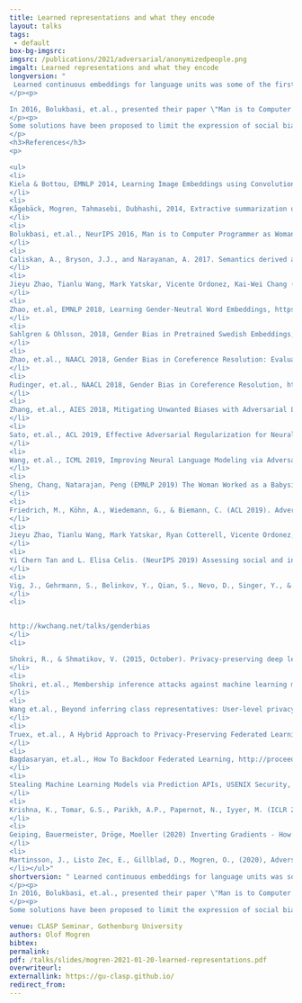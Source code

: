 ```yaml
---
title: Learned representations and what they encode
layout: talks
tags:
 - default
box-bg-imgsrc: 
imgsrc: /publications/2021/adversarial/anonymizedpeople.png
imgalt: Learned representations and what they encode
longversion: "
 Learned continuous embeddings for language units was some of the first trembling steps of making neural networks useful for natural language processing (NLP), and promised a future with semantically rich representations for downstream solutions. NLP has now seen some of the progress that previously happened in image processing: the availability of increased computing power and the development of algorithms have allowed people to train larger models that perform better than ever. Such models also make it possible to use transfer learning for language tasks, thus leveraging large widely available datasets.
</p><p>

In 2016, Bolukbasi, et.al., presented their paper \"Man is to Computer Programmer as Woman is to Homemaker? Debiasing Word Embeddings\", shedding lights on some of the gender bias that was available in trained word embeddings at the time. Datasets obviously encode the social bias that surrounds us, and models trained on that data may expose the bias in their decisions. Similarly, learned representations may encode sensitive details about individuals in the datasets; allowing the disclosure of such information through distributed models or their outputs. All of these aspects are crucial in many application areas, not the least in the processing of medical texts.
</p><p>
Some solutions have been proposed to limit the expression of social bias in NLP systems. These include techniques such as data augmentation, representation calibration, and adversarial learning. Similar approaches may also be relevant for privacy and disentangled representations. In this talk, we'll discuss some of these issues, and go through some of the solutions that have been proposed recently to limit bias and to enhance privacy in various settings.
</p>
<h3>References</h3>
<p>

<ul>
<li>
Kiela & Bottou, EMNLP 2014, Learning Image Embeddings using Convolutional Neural Networks for Improved Multi-Modal Semantics
</li>
<li>
Kågebäck, Mogren, Tahmasebi, Dubhashi, 2014, Extractive summarization using continuous vector space models, https://www.aclweb.org/anthology/W14-1504  
</li>
<li>
Bolukbasi, et.al., NeurIPS 2016, Man is to Computer Programmer as Woman is to Homemaker? Debiasing Word Embeddings
</li>
<li>
Caliskan, A., Bryson, J.J., and Narayanan, A. 2017. Semantics derived automatically from language corpora contain human-like biases. Science 356(6334):183–186
</li>
<li>
Jieyu Zhao, Tianlu Wang, Mark Yatskar, Vicente Ordonez, Kai-Wei Chang (EMNLP 2017) Men Also Like Shopping: Reducing Gender Bias Amplification using Corpus-level Constraints
</li>
<li>
Zhao, et.al, EMNLP 2018, Learning Gender-Neutral Word Embeddings, https://arxiv.org/pdf/1809.01496 
</li>
<li>
Sahlgren & Ohlsson, 2018, Gender Bias in Pretrained Swedish Embeddings, https://www.aclweb.org/anthology/W19-6104.pdf 
</li>
<li>
Zhao, et.al., NAACL 2018, Gender Bias in Coreference Resolution: Evaluation and Debiasing Methods, https://www.aclweb.org/anthology/N18-2003/ 
</li>
<li>
Rudinger, et.al., NAACL 2018, Gender Bias in Coreference Resolution, https://www.aclweb.org/anthology/N18-2002 
</li>
<li>
Zhang, et.al., AIES 2018, Mitigating Unwanted Biases with Adversarial Learning
</li>
<li>
Sato, et.al., ACL 2019, Effective Adversarial Regularization for Neural Machine Translation
</li>
<li>
Wang, et.al., ICML 2019, Improving Neural Language Modeling via Adversarial Training, https://arxiv.org/pdf/1906.03805 
</li>
<li>
Sheng, Chang, Natarajan, Peng (EMNLP 2019) The Woman Worked as a Babysitter: On Biases in Language Generation, https://www.aclweb.org/anthology/D19-1339/ 
</li>
<li>
Friedrich, M., Köhn, A., Wiedemann, G., & Biemann, C. (ACL 2019). Adversarial Learning of Privacy-Preserving Text Representations for De-Identification of Medical Records. arXiv preprint arXiv:1906.05000
</li>
<li>
Jieyu Zhao, Tianlu Wang, Mark Yatskar, Ryan Cotterell, Vicente Ordonez, and Kai-Wei Chang (NAACL 2019) Gender bias in contextualized word embeddings. https://www.aclweb.org/anthology/N19-1064/ 
</li>
<li>
Yi Chern Tan and L. Elisa Celis. (NeurIPS 2019) Assessing social and intersectional biases in contextualized word representations https://papers.nips.cc/paper/9479-assessing-social-and-intersectional-biases-in-contextualized-word-representations 
</li>
<li>
Vig, J., Gehrmann, S., Belinkov, Y., Qian, S., Nevo, D., Singer, Y., & Shieber, S. (NeurIPS 2020). Investigating gender bias in language models using causal mediation analysis. https://papers.nips.cc/paper/2020/hash/92650b2e92217715fe312e6fa7b90d82-Abstract.html 
</li>
<li>


http://kwchang.net/talks/genderbias 
</li>
<li>

Shokri, R., & Shmatikov, V. (2015, October). Privacy-preserving deep learning. In Proceedings of the 22nd ACM SIGSAC conference on computer and communications security (pp. 1310-1321). http://www.cs.cornell.edu/~shmat/shmat_ccs15.pdf
</li>
<li>
Shokri, et.al., Membership inference attacks against machine learning models, https://arxiv.org/abs/1610.05820
</li>
<li>
Wang et.al., Beyond inferring class representatives: User-level privacy leakage from federated learning, https://arxiv.org/abs/1812.00535
</li>
<li>
Truex, et.al., A Hybrid Approach to Privacy-Preserving Federated Learning, https://arxiv.org/abs/1812.03224
</li>
<li>
Bagdasaryan, et.al., How To Backdoor Federated Learning, http://proceedings.mlr.press/v108/bagdasaryan20a.html
</li>
<li>
Stealing Machine Learning Models via Prediction APIs, USENIX Security, 2016., https://arxiv.org/pdf/1609.02943.pdf
</li>
<li>
Krishna, K., Tomar, G.S., Parikh, A.P., Papernot, N., Iyyer, M. (ICLR 2020), Thieves on Sesame Street! Model Extraction of BERT-based APIs, https://arxiv.org/abs/1910.12366
</li>
<li>
Geiping, Bauermeister, Dröge, Moeller (2020) Inverting Gradients - How easy is it to break privacy in federated learning? https://arxiv.org/abs/2003.14053
</li>
<li>
Martinsson, J., Listo Zec, E., Gillblad, D., Mogren, O., (2020), Adversarial representation learning for synthetic replacement of private attributes. https://arxiv.org/abs/2006.08039.
</li></ul>"
shortversion: " Learned continuous embeddings for language units was some of the first trembling steps of making neural networks useful for natural language processing (NLP), and promised a future with semantically rich representations for downstream solutions. NLP has now seen some of the progress that previously happened in image processing: the availability of increased computing power and the development of algorithms have allowed people to train larger models that perform better than ever. Such models also make it possible to use transfer learning for language tasks, thus leveraging large widely available datasets.
</p><p>
In 2016, Bolukbasi, et.al., presented their paper \"Man is to Computer Programmer as Woman is to Homemaker? Debiasing Word Embeddings\", shedding lights on some of the gender bias that was available in trained word embeddings at the time. Datasets obviously encode the social bias that surrounds us, and models trained on that data may expose the bias in their decisions. Similarly, learned representations may encode sensitive details about individuals in the datasets; allowing the disclosure of such information through distributed models or their outputs. All of these aspects are crucial in many application areas, not the least in the processing of medical texts.
</p><p>
Some solutions have been proposed to limit the expression of social bias in NLP systems. These include techniques such as data augmentation, representation calibration, and adversarial learning. Similar approaches may also be relevant for privacy and disentangled representations. In this talk, we'll discuss some of these issues, and go through some of the solutions that have been proposed recently to limit bias and to enhance privacy in various settings."

venue: CLASP Seminar, Gothenburg University
authors: Olof Mogren
bibtex: 
permalink:
pdf: /talks/slides/mogren-2021-01-20-learned-representations.pdf
overwriteurl: 
externallink: https://gu-clasp.github.io/
redirect_from:
---
```

